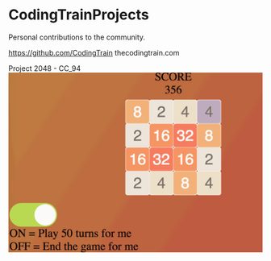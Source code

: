# CodingTrainProjects
Personal contributions to the community. 

https://github.com/CodingTrain
thecodingtrain.com

Project 2048 - CC_94 
![Image of CC_94](https://raw.githubusercontent.com/MatthewBraun/CodingTrainProjects/master/CC_94_2048/2048.gif)
